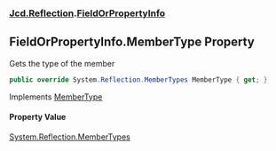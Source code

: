 ### [Jcd.Reflection](Jcd.Reflection.md 'Jcd.Reflection').[FieldOrPropertyInfo](FieldOrPropertyInfo.md 'Jcd.Reflection.FieldOrPropertyInfo')

## FieldOrPropertyInfo.MemberType Property

Gets the type of the member

```csharp
public override System.Reflection.MemberTypes MemberType { get; }
```

Implements [MemberType](https://docs.microsoft.com/en-us/dotnet/api/System.Runtime.InteropServices._MemberInfo.MemberType 'System.Runtime.InteropServices._MemberInfo.MemberType')

#### Property Value

[System.Reflection.MemberTypes](https://docs.microsoft.com/en-us/dotnet/api/System.Reflection.MemberTypes 'System.Reflection.MemberTypes')